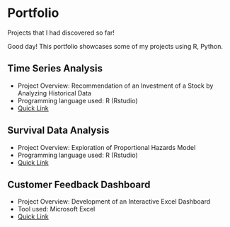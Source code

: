 # Portfolio

Projects that I had discovered so far! 

Good day! 
This portfolio showcases some of my projects using R, Python. 

## Time Series Analysis 
- Project Overview: Recommendation of an Investment of a Stock by Analyzing Historical Data
- Programming language used: R (Rstudio)
- [Quick Link](Time-Series-Analysis/README.md#time-series-analysis)  

## Survival Data Analysis 
- Project Overview: Exploration of Proportional Hazards Model 
- Programming language used: R (Rstudio)
- [Quick Link](Survival-Data-Analysis/README.md#survival-data-analysis)  

## Customer Feedback Dashboard 
- Project Overview: Development of an Interactive Excel Dashboard
- Tool used: Microsoft Excel
- [Quick Link](Customer-Feedback-Dashboard/README.md#customer-feedback-dashboard)

